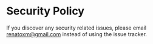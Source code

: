 # Security Policy

If you discover any security related issues, please email <renatoxm@gmail.com> instead of using the issue tracker.
